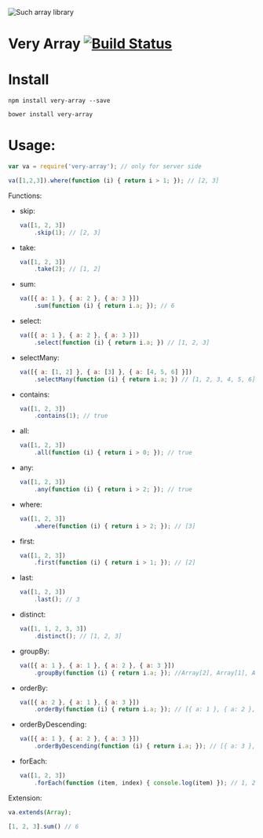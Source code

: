 ![Such array library](https://raw.github.com/nescalante/very-array/master/resources/such-dog.jpg)

# Very Array [![Build Status](https://travis-ci.org/nescalante/very-array.svg?branch=master)](https://travis-ci.org/nescalante/very-array)

# Install

```shell
npm install very-array --save

bower install very-array
```

# Usage:

```js
var va = require('very-array'); // only for server side

va([1,2,3]).where(function (i) { return i > 1; }); // [2, 3]
```

Functions:
* skip: 

    ```js
    va([1, 2, 3])
        .skip(1); // [2, 3]
    ```

* take: 

    ```js
    va([1, 2, 3])
        .take(2); // [1, 2]
    ```

* sum: 

    ```js
    va([{ a: 1 }, { a: 2 }, { a: 3 }])
        .sum(function (i) { return i.a; }); // 6
    ```
    
* select: 
 
    ```js
    va([{ a: 1 }, { a: 2 }, { a: 3 }])
        .select(function (i) { return i.a; }) // [1, 2, 3]
    ```

* selectMany: 

    ```js
    va([{ a: [1, 2] }, { a: [3] }, { a: [4, 5, 6] }])
        .selectMany(function (i) { return i.a; }) // [1, 2, 3, 4, 5, 6]
    ```
    
* contains: 

    ```js
    va([1, 2, 3])
        .contains(1); // true
    ```
    
* all: 

    ```js
    va([1, 2, 3])
        .all(function (i) { return i > 0; }); // true
    ```
    
* any: 

    ```js
    va([1, 2, 3])
        .any(function (i) { return i > 2; }); // true
    ```
    
* where: 

    ```js
    va([1, 2, 3])
        .where(function (i) { return i > 2; }); // [3]
    ```
    
* first: 
    
    ```js
    va([1, 2, 3])
        .first(function (i) { return i > 1; }); // [2]
    ```

* last: 
 
    ```js
    va([1, 2, 3])
        .last(); // 3
    ```

* distinct: 
 
    ```js
    va([1, 1, 2, 3, 3])
        .distinct(); // [1, 2, 3]
    ```

* groupBy: 
 
    ```js
    va([{ a: 1 }, { a: 1 }, { a: 2 }, { a: 3 }])
        .groupBy(function (i) { return i.a; }); //Array[2], Array[1], Array[1]
    ```

* orderBy: 

    ```js
    va([{ a: 2 }, { a: 1 }, { a: 3 }])
        .orderBy(function (i) { return i.a; }); // [{ a: 1 }, { a: 2 }, { a: 3 }]
    ```
    
* orderByDescending: 

    ```js
    va([{ a: 1 }, { a: 2 }, { a: 3 }])
        .orderByDescending(function (i) { return i.a; }); // [{ a: 3 }, { a: 2 }, { a: 1 }]
    ```
    
* forEach: 

    ```js
    va([1, 2, 3])
        .forEach(function (item, index) { console.log(item) }); // 1, 2, 3
    ```

Extension:

```js
va.extends(Array);

[1, 2, 3].sum() // 6
```
